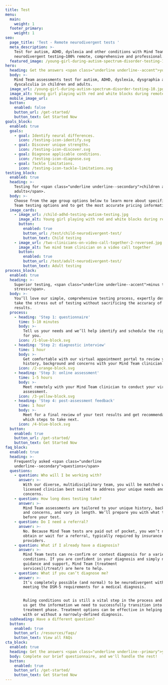 ```yaml
---
title: Test
menu:
  main:
    weight: 1
  footer_primary:
    weight: 1
seo:
  page_title: 'Test - Remote neurodivergent tests '
  meta_description: >-
    Test for autism, ADHD, dyslexia and other conditions with Mind Team
    neurodivergent testing—100% remote, comprehensive and professional.
  featured_image: /young-girl-during-autism-spectrum-disorder-testing-10.jpg
hero:
  heading: Get the answers <span class="underline underline--accent">you need</span>.
  body: >-
    Mind Team assessments test for autism, ADHD, dyslexia, dysgraphia and
    dyscalculia in children and adults.
  image_url: /young-girl-during-autism-spectrum-disorder-testing-10.jpg
  image_alt: Young girl playing with red and white blocks during remote testing session
  mobile_image_url: 
  button:
    enabled: false
    button_url: /get-started/
    button_text: Get Started Now
goals_block:
  enabled: true
  goals:
    - goal: Identify neural differences.
      icon: /testing-icon-identify.svg
    - goal: Discover unique strengths.
      icon: /testing-icon-discover.svg
    - goal: Diagnose applicable conditions.
      icon: /testing-icon-diagnose.svg
    - goal: Tackle limitations.
      icon: /testing-icon-tackle-limitations.svg
testing_block:
  enabled: true
  heading: >-
    Testing for <span class="underline underline--secondary">children and
    adults</span>.
  body: >-
    Choose from the age group options below to learn more about specific Mind
    Team testing options and to get the most accurate pricing information.
  image_cards:
    - image_url: /child-adhd-testing-autism-testing.jpg
      image_alt: Young girl playing with red and white blocks during remote testing session with Heather Meggers-Wright
      button:
        enabled: true
        button_url: /test/child-neurodivergent-test/
        button_text: Child testing
    - image_url: /two-clinicians-on-video-call-together-2-reversed.jpg
      image_alt: Two mind team clinician on a video call together
      button:
        enabled: true
        button_url: /test/adult-neurodivergent-test/
        button_text: Adult testing
process_block:
  enabled: true
  heading: >-
    Superior testing, <span class="underline underline--accent">minus the
    stress</span>.
  body: >-
    You’ll love our simple, comprehensive testing process, expertly designed to
    take the stress out of testing without sacrificing the accuracy of your
    results.
  process:
    - heading: 'Step 1: questionnaire'
      time: 5-10 minutes
      body: >-
        Tell us your needs and we’ll help identify and schedule the right test
        for you.
      icon: /1-blue-block.svg
    - heading: 'Step 2: diagnostic interview'
      time: 1 hour
      body: >-
        Get comfortable with our virtual appointment portal to review your
        history, background and concerns with your Mind Team clinician.
      icon: /2-orange-block.svg
    - heading: 'Step 3: online assessment'
      time: 1-5 hours
      body: >-
        Meet remotely with your Mind Team clinician to conduct your virtual
        assessment.
      icon: /3-yellow-block.svg
    - heading: 'Step 4: post-assessment feedback'
      time: 1 hour
      body: >-
        Meet for a final review of your test results and get recommendations for
        which steps to take next.
      icon: /4-blue-block.svg
  button:
    enabled: true
    button_url: /get-started/
    button_text: Get Started Now
faq_block:
  enabled: true
  heading: >-
    Frequently asked <span class="underline
    underline--secondary">questions</span>
  questions:
    - question: Who will I be working with?
      answer: >-
        With our diverse, multidisciplinary team, you will be matched with the
        licensed clinician best suited to address your unique needs and
        concerns.
    - question: How long does testing take?
      answer: >-
        Mind Team assessments are tailored to your unique history, background
        and concerns, and vary in length. We’ll prepare you with what to expect
        before your test.
    - question: Do I need a referral?
      answer: >-
        No. Because Mind Team tests are paid out of pocket, you won’t need to
        obtain or wait for a referral, typically required by insurance
        providers.
    - question: What if I already have a diagnosis?
      answer: >-
        Mind Team tests can re-confirm or contest diagnosis for a variety of
        conditions. If you are confident in your diagnosis and simply need
        guidance and support, Mind Team [treatment
        services](/treat/) are here to help.
    - question: What if you can’t diagnose me?
      answer: >-
        It’s completely possible (and normal) to be neurodivergent without
        meeting the DSM-5 requirements for a medical diagnosis.


        Ruling conditions out is still a vital step in the process and will help
        us get the information we need to successfully transition into the
        treatment phase. Treatment options can be effective in helping people
        with or without a narrowly-defined diagnosis.
  subheading: Have a different question?
  button:
    enabled: true
    button_url: /resources/faqs/
    button_text: View all FAQs
cta_block:
  enabled: true
  heading: Get the answers <span class="underline underline--primary">you need</span>.
  body: Complete our brief questionnaire, and we'll handle the rest!
  button:
    enabled: true
    button_url: /get-started/
    button_text: Get Started Now
---
```

